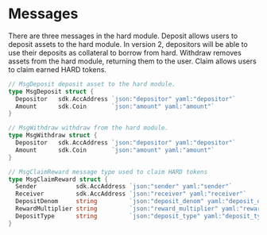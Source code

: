 <!--
order: 3
-->

# Messages

There are three messages in the hard module. Deposit allows users to deposit assets to the hard module. In version 2, depositors will be able to use their deposits as collateral to borrow from hard. Withdraw removes assets from the hard module, returning them to the user. Claim allows users to claim earned HARD tokens.

```go
// MsgDeposit deposit asset to the hard module.
type MsgDeposit struct {
  Depositor   sdk.AccAddress `json:"depositor" yaml:"depositor"`
  Amount      sdk.Coin       `json:"amount" yaml:"amount"`
}

// MsgWithdraw withdraw from the hard module.
type MsgWithdraw struct {
  Depositor   sdk.AccAddress `json:"depositor" yaml:"depositor"`
  Amount      sdk.Coin       `json:"amount" yaml:"amount"`
}

// MsgClaimReward message type used to claim HARD tokens
type MsgClaimReward struct {
  Sender           sdk.AccAddress `json:"sender" yaml:"sender"`
  Receiver         sdk.AccAddress `json:"receiver" yaml:"receiver"`
  DepositDenom     string         `json:"deposit_denom" yaml:"deposit_denom"`
  RewardMultiplier string         `json:"reward_multiplier" yaml:"reward_multiplier"`
  DepositType      string         `json:"deposit_type" yaml:"deposit_type"`
}
```
